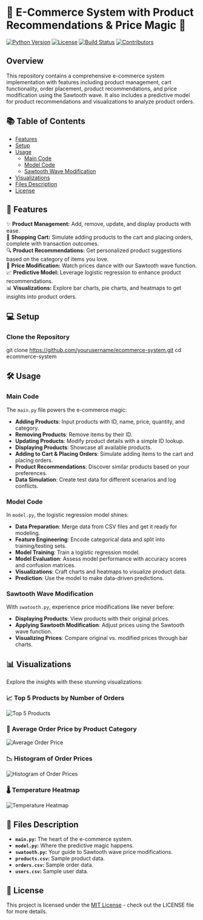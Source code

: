 # 🌟 E-Commerce System with Product Recommendations & Price Magic 🌟

[![Python Version](https://img.shields.io/badge/Python-3.8%2B-blue.svg)](https://www.python.org/)
[![License](https://img.shields.io/badge/License-MIT-green.svg)](LICENSE)
[![Build Status](https://img.shields.io/badge/Build-Passing-brightgreen.svg)](https://github.com/yourusername/ecommerce-system)
[![Contributors](https://img.shields.io/badge/Contributors-1-orange.svg)](https://github.com/yourusername/ecommerce-system/graphs/contributors)

## Overview
This repository contains a comprehensive e-commerce system implementation with features including product management, cart functionality, order placement, product recommendations, and price modification using the Sawtooth wave. It also includes a predictive model for product recommendations and visualizations to analyze product orders.

## 📚 Table of Contents

- [Features](#features)
- [Setup](#setup)
- [Usage](#usage)
  - [Main Code](#main-code)
  - [Model Code](#model-code)
  - [Sawtooth Wave Modification](#sawtooth-wave-modification)
- [Visualizations](#visualizations)
- [Files Description](#files-description)
- [License](#license)

## 🚀 Features

✨ **Product Management:** Add, remove, update, and display products with ease.  
🛒 **Shopping Cart:** Simulate adding products to the cart and placing orders, complete with transaction outcomes.  
🔍 **Product Recommendations:** Get personalized product suggestions based on the category of items you love.  
🔧 **Price Modification:** Watch prices dance with our Sawtooth wave function.  
📈 **Predictive Model:** Leverage logistic regression to enhance product recommendations.  
📊 **Visualizations:** Explore bar charts, pie charts, and heatmaps to get insights into product orders.

## 💻 Setup

### Clone the Repository
git clone https://github.com/yourusername/ecommerce-system.git
cd ecommerce-system

## 🛠️ Usage

### Main Code

The `main.py` file powers the e-commerce magic:

- **Adding Products**: Input products with ID, name, price, quantity, and category.
- **Removing Products**: Remove items by their ID.
- **Updating Products**: Modify product details with a simple ID lookup.
- **Displaying Products**: Showcase all available products.
- **Adding to Cart & Placing Orders**: Simulate adding items to the cart and placing orders.
- **Product Recommendations**: Discover similar products based on your preferences.
- **Data Simulation**: Create test data for different scenarios and log conflicts.

### Model Code

In `model.py`, the logistic regression model shines:

- **Data Preparation**: Merge data from CSV files and get it ready for modeling.
- **Feature Engineering**: Encode categorical data and split into training/testing sets.
- **Model Training**: Train a logistic regression model.
- **Model Evaluation**: Assess model performance with accuracy scores and confusion matrices.
- **Visualizations**: Craft charts and heatmaps to visualize product data.
- **Prediction**: Use the model to make data-driven predictions.

### Sawtooth Wave Modification

With `swatooth.py`, experience price modifications like never before:

- **Displaying Products**: View products with their original prices.
- **Applying Sawtooth Modification**: Adjust prices using the Sawtooth wave function.
- **Visualizing Prices**: Compare original vs. modified prices through bar charts.


## 📊 Visualizations

Explore the insights with these stunning visualizations:

### 📈 Top 5 Products by Number of Orders

![Top 5 Products](https://via.placeholder.com/600x400.png?text=Top+5+Products+by+Number+of+Orders)

### 🥧 Average Order Price by Product Category

![Average Order Price](https://via.placeholder.com/600x400.png?text=Average+Order+Price+by+Product+Category)

### 📉 Histogram of Order Prices

![Histogram of Order Prices](https://via.placeholder.com/600x400.png?text=Histogram+of+Order+Prices)

### 🌡️ Temperature Heatmap

![Temperature Heatmap](https://via.placeholder.com/600x400.png?text=Temperature+Heatmap)

## 📁 Files Description

- **`main.py`:** The heart of the e-commerce system.  
- **`model.py`:** Where the predictive magic happens.  
- **`swatooth.py`:** Your guide to Sawtooth wave price modifications.  
- **`products.csv`:** Sample product data.  
- **`orders.csv`:** Sample order data.  
- **`users.csv`:** Sample user data.


## 📜 License

This project is licensed under the [MIT License](LICENSE) - check out the LICENSE file for more details.





























